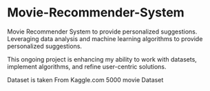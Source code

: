 # Movie-Recommender-System
Movie Recommender System to provide personalized suggestions. 
Leveraging data analysis and machine learning algorithms to provide personalized suggestions.
                
This ongoing project is enhancing my ability to work with datasets, implement algorithms, and refine user-centric solutions.
  
Dataset is taken From Kaggle.com 5000 movie Dataset
             
                                
